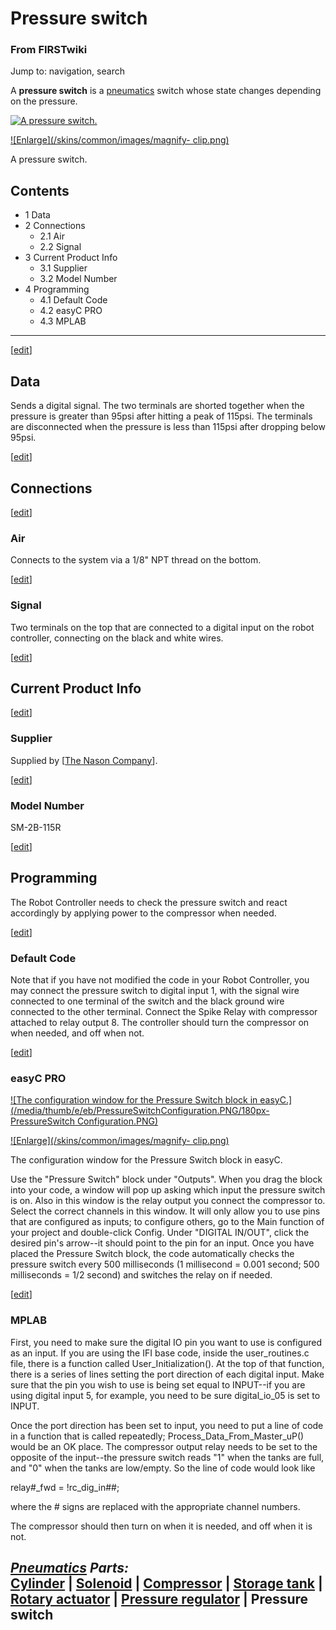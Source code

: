 # Pressure switch

### From FIRSTwiki

Jump to: navigation, search

A **pressure switch** is a [pneumatics](/index.php/Pneumatics "Pneumatics" )
switch whose state changes depending on the pressure.

[![A pressure
switch.](/media/6/6f/PressureSwitch.PNG)](/index.php/Image:PressureSwitch.PNG
"A pressure switch." )

[![Enlarge](/skins/common/images/magnify-
clip.png)](/index.php/Image:PressureSwitch.PNG "Enlarge" )

A pressure switch.

## Contents

  * 1 Data
  * 2 Connections
    * 2.1 Air
    * 2.2 Signal
  * 3 Current Product Info
    * 3.1 Supplier
    * 3.2 Model Number
  * 4 Programming
    * 4.1 Default Code
    * 4.2 easyC PRO
    * 4.3 MPLAB  
---  
  
[[edit](/index.php?title=Pressure_switch&action=edit&section=1 "Edit section:
Data" )]

## Data

Sends a digital signal. The two terminals are shorted together when the
pressure is greater than 95psi after hitting a peak of 115psi. The terminals
are disconnected when the pressure is less than 115psi after dropping below
95psi.

[[edit](/index.php?title=Pressure_switch&action=edit&section=2 "Edit section:
Connections" )]

## Connections

[[edit](/index.php?title=Pressure_switch&action=edit&section=3 "Edit section:
Air" )]

### Air

Connects to the system via a 1/8" NPT thread on the bottom.

[[edit](/index.php?title=Pressure_switch&action=edit&section=4 "Edit section:
Signal" )]

### Signal

Two terminals on the top that are connected to a digital input on the robot
controller, connecting on the black and white wires.

[[edit](/index.php?title=Pressure_switch&action=edit&section=5 "Edit section:
Current Product Info" )]

## Current Product Info

[[edit](/index.php?title=Pressure_switch&action=edit&section=6 "Edit section:
Supplier" )]

### Supplier

Supplied by [[The Nason Company](http://www.nasonptc.com
"http://www.nasonptc.com" )].

[[edit](/index.php?title=Pressure_switch&action=edit&section=7 "Edit section:
Model Number" )]

### Model Number

SM-2B-115R

[[edit](/index.php?title=Pressure_switch&action=edit&section=8 "Edit section:
Programming" )]

## Programming

The Robot Controller needs to check the pressure switch and react accordingly
by applying power to the compressor when needed.

[[edit](/index.php?title=Pressure_switch&action=edit&section=9 "Edit section:
Default Code" )]

### Default Code

Note that if you have not modified the code in your Robot Controller, you may
connect the pressure switch to digital input 1, with the signal wire connected
to one terminal of the switch and the black ground wire connected to the other
terminal. Connect the Spike Relay with compressor attached to relay output 8.
The controller should turn the compressor on when needed, and off when not.

[[edit](/index.php?title=Pressure_switch&action=edit&section=10 "Edit section:
easyC PRO" )]

### easyC PRO

[![The configuration window for the Pressure Switch block in
easyC.](/media/thumb/e/eb/PressureSwitchConfiguration.PNG/180px-PressureSwitch
Configuration.PNG)](/index.php/Image:PressureSwitchConfiguration.PNG "The
configuration window for the Pressure Switch block in easyC." )

[![Enlarge](/skins/common/images/magnify-
clip.png)](/index.php/Image:PressureSwitchConfiguration.PNG "Enlarge" )

The configuration window for the Pressure Switch block in easyC.

Use the "Pressure Switch" block under "Outputs". When you drag the block into
your code, a window will pop up asking which input the pressure switch is on.
Also in this window is the relay output you connect the compressor to. Select
the correct channels in this window. It will only allow you to use pins that
are configured as inputs; to configure others, go to the Main function of your
project and double-click Config. Under "DIGITAL IN/OUT", click the desired
pin's arrow--it should point to the pin for an input. Once you have placed the
Pressure Switch block, the code automatically checks the pressure switch every
500 milliseconds (1 millisecond = 0.001 second; 500 milliseconds = 1/2 second)
and switches the relay on if needed.

[[edit](/index.php?title=Pressure_switch&action=edit&section=11 "Edit section:
MPLAB" )]

### MPLAB

First, you need to make sure the digital IO pin you want to use is configured
as an input. If you are using the IFI base code, inside the user_routines.c
file, there is a function called User_Initialization(). At the top of that
function, there is a series of lines setting the port direction of each
digital input. Make sure that the pin you wish to use is being set equal to
INPUT--if you are using digital input 5, for example, you need to be sure
digital_io_05 is set to INPUT.

Once the port direction has been set to input, you need to put a line of code
in a function that is called repeatedly; Process_Data_From_Master_uP() would
be an OK place. The compressor output relay needs to be set to the opposite of
the input--the pressure switch reads "1" when the tanks are full, and "0" when
the tanks are low/empty. So the line of code would look like

relay#_fwd = !rc_dig_in##;

where the # signs are replaced with the appropriate channel numbers.

The compressor should then turn on when it is needed, and off when it is not.

_**[Pneumatics](/index.php/Pneumatics "Pneumatics" ) Parts:**_  
[Cylinder](/index.php/Cylinder "Cylinder" ) | [Solenoid](/index.php/Solenoid
"Solenoid" ) | [Compressor](/index.php/Compressor "Compressor" ) | [Storage
tank](/index.php/Storage_tank "Storage tank" ) | [Rotary
actuator](/index.php/Rotary_actuator "Rotary actuator" ) | [Pressure
regulator](/index.php/Pressure_regulator "Pressure regulator" ) | **Pressure
switch**  
---  
  
